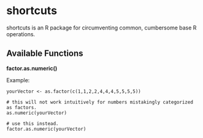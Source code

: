 # shortcuts
shortcuts is an R package for circumventing common, cumbersome base R operations.

## Available Functions
**factor.as.numeric()**

Example:
```{r}
yourVector <- as.factor(c(1,1,2,2,4,4,4,5,5,5,5))

# this will not work intuitively for numbers mistakingly categorized as factors.
as.numeric(yourVector)

# use this instead.
factor.as.numeric(yourVector)
```
